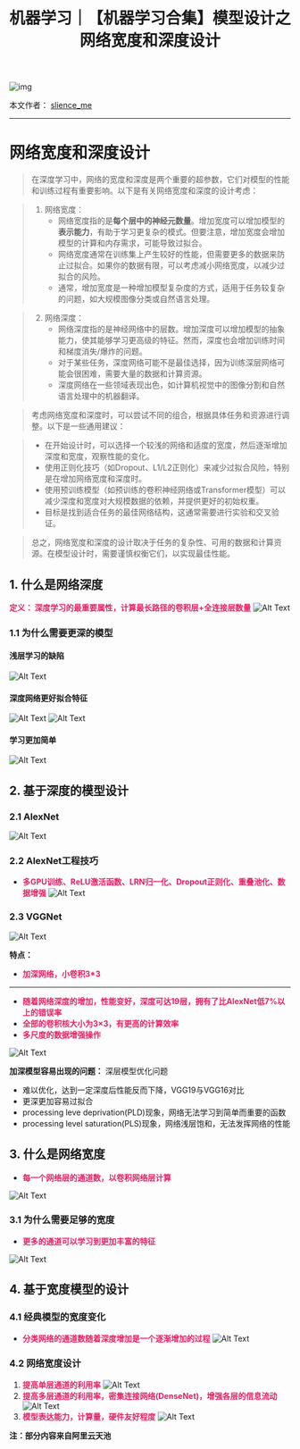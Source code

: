 ﻿---
layout: post
title: 机器学习｜【机器学习合集】模型设计之网络宽度和深度设计
categories: [机器学习]
description: 【机器学习合集】模型设计之网络宽度和深度设计
keywords: 机器学习
mermaid: false
sequence: false
flow: false
mathjax: false
mindmap: false
mindmap2: false
---

![img](https://raw.githubusercontent.com/slience-me/picGo/master/images/logo_slienceme3.jpeg)

本文作者： [slience_me](https://slienceme.cn/)

---


# 网络宽度和深度设计

> 在深度学习中，网络的宽度和深度是两个重要的超参数，它们对模型的性能和训练过程有重要影响。以下是有关网络宽度和深度的设计考虑：

> 1. 网络宽度：
>    - 网络宽度指的是**每个层中的神经元数量**。增加宽度可以增加模型的**表示能力**，有助于学习更复杂的模式。但要注意，增加宽度会增加模型的计算和内存需求，可能导致过拟合。
>    - 网络宽度通常在训练集上产生较好的性能，但需要更多的数据来防止过拟合。如果你的数据有限，可以考虑减小网络宽度，以减少过拟合的风险。
>    - 通常，增加宽度是一种增加模型复杂度的方式，适用于任务较复杂的问题，如大规模图像分类或自然语言处理。

> 2. 网络深度：
>    - 网络深度指的是神经网络中的层数。增加深度可以增加模型的抽象能力，使其能够学习更高级的特征。然而，深度也会增加训练时间和梯度消失/爆炸的问题。
>    - 对于某些任务，深度网络可能不是最佳选择，因为训练深层网络可能会很困难，需要大量的数据和计算资源。
>    - 深度网络在一些领域表现出色，如计算机视觉中的图像分割和自然语言处理中的机器翻译。

> 考虑网络宽度和深度时，可以尝试不同的组合，根据具体任务和资源进行调整。以下是一些通用建议：

> - 在开始设计时，可以选择一个较浅的网络和适度的宽度，然后逐渐增加深度和宽度，观察性能的变化。
> - 使用正则化技巧（如Dropout、L1/L2正则化）来减少过拟合风险，特别是在增加网络宽度和深度时。
> - 使用预训练模型（如预训练的卷积神经网络或Transformer模型）可以减少深度和宽度对大规模数据的依赖，并提供更好的初始权重。
> - 目标是找到适合任务的最佳网络结构，这通常需要进行实验和交叉验证。

> 总之，网络宽度和深度的设计取决于任务的复杂性、可用的数据和计算资源。在模型设计时，需要谨慎权衡它们，以实现最佳性能。

## 1. 什么是网络深度

<font color=#E91E63>**定义： 深度学习的最重要属性，计算最长路径的卷积层+全连接层数量**</font>
![Alt Text](/images/posts/85e8add618284c2b9af6c01c726ed777.png)
### 1.1 为什么需要更深的模型
####  浅层学习的缺陷
![Alt Text](/images/posts/176a7f8ed7114d8cb0b59499554fab3b.png)
#### 深度网络更好拟合特征
![Alt Text](/images/posts/fbcd993b652548a28c1134d8d19d98e5.png)
![Alt Text](/images/posts/4518a482cf1a46a295082b9993406410.png)
#### 学习更加简单
![Alt Text](/images/posts/2549737a51684fe0a8c69ddb7c8693ad.png)
## 2. 基于深度的模型设计
### 2.1 AlexNet
![Alt Text](/images/posts/ce2ac7c0b39a4b3dbdbe03315d239d77.png)
### 2.2 AlexNet工程技巧
- <font color=#E91E63>**多GPU训练、ReLU激活函数、LRN归一化、Dropout正则化、重叠池化、数据增强** </font>
![Alt Text](/images/posts/1693ea69a94145ffb1e02197895010b5.png)
### 2.3 VGGNet
![Alt Text](/images/posts/77367d8c475e49edab827db5439f6d82.png)

**特点：**

- <font color=#E91E63>**加深网络，小卷积3*3**</font>

---

- <font color=#E91E63>**随着网络深度的增加，性能变好，深度可达19层，拥有了比AlexNet低7%以上的错误率**</font>
- <font color=#E91E63>**全部的卷积核大小为3×3，有更高的计算效率**</font>
- <font color=#E91E63>**多尺度的数据增强操作**</font>

![Alt Text](/images/posts/9d6b6a40218345559027b3986b31af2a.png)

**加深模型容易出现的问题：** 深层模型优化问题

- 难以优化，达到一定深度后性能反而下降，VGG19与VGG16对比
- 更深更加容易过拟合
- processing leve deprivation(PLD)现象，网络无法学习到简单而重要的函数
- processing level saturation(PLS)现象，网络浅层饱和，无法发挥网络的性能



## 3. 什么是网络宽度

- <font color=#E91E63>**每一个网络层的通道数，以卷积网络层计算**</font>

![Alt Text](/images/posts/e64dec2c90c34fd4aebef3d2daddb8f6.png)
### 3.1 为什么需要足够的宽度

- <font color=#E91E63>**更多的通道可以学习到更加丰富的特征**</font>

![Alt Text](/images/posts/aa231dcd9c9e4f3b85e9422ec233a224.png)
## 4. 基于宽度模型的设计

### 4.1 经典模型的宽度变化

- <font color=#E91E63>**分类网络的通道数随着深度增加是一个逐渐增加的过程**</font>
![Alt Text](/images/posts/2eea131c7b684c28bb11eff49d58cf7e.png)
### 4.2 网络宽度设计

1. <font color=#E91E63>**提高单层通道的利用率**</font>
![Alt Text](/images/posts/0d62b42c4ca1448397d4a304d8a1abb5.png)
2. <font color=#E91E63>**提高多层通道的利用率，密集连接网络(DenseNet)，增强各层的信息流动**</font>
![Alt Text](/images/posts/c6e042b9708f482a8f8a4abd23ba1ea3.png)
3. <font color=#E91E63>**模型表达能力，计算量，硬件友好程度**</font>
![Alt Text](/images/posts/23ada92b1b574d479642cec7c92b25ce.png)

**注：部分内容来自阿里云天池**
